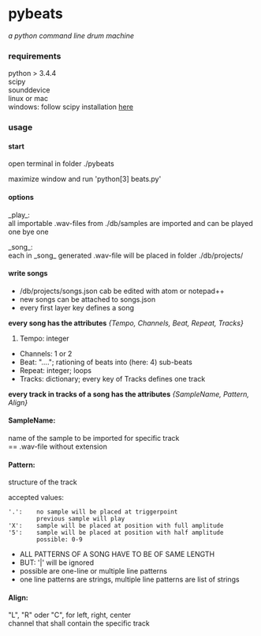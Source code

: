 # pybeats
_a python command line drum machine_

### requirements
python > 3.4.4  
scipy  
sounddevice  
linux or mac  
windows: follow scipy installation
[here](http://www.lfd.uci.edu/~gohlke/pythonlibs/)

### usage
#### start
open terminal in folder ./pybeats  
  
maximize window and run 'python[3] beats.py'

#### options
\_play\_:  
all importable .wav-files from ./db/samples
are imported and can be played one bye one

\_song\_:  
each in \_song\_ generated .wav-file will be
placed in folder ./db/projects/

#### write songs
- /db/projects/songs.json cab be edited with
atom or notepad++
- new songs can be attached to songs.json  
- every first layer key defines a song  
  
**every song has the attributes**
_{Tempo, Channels, Beat, Repeat, Tracks}_

1. Tempo:   integer
- Channels:	1 or 2
- Beat: "...."; rationing of beats into (here: 4) sub-beats
- Repeat:   integer;    loops
- Tracks:   dictionary; every key of Tracks defines one track

**every track in tracks of a song has the attributes**
_{SampleName, Pattern, Align}_
  
#### SampleName:  
name of the sample to be imported for specific track  
== .wav-file without extension  
  
  
#### Pattern:  
structure of the track  

accepted values:
              
	'.':    no sample will be placed at triggerpoint
			previous sample will play
	'X':    sample will be placed at position with full amplitude
	'5':    sample will be placed at position with half amplitude
			possible: 0-9  
  
- ALL PATTERNS OF A SONG HAVE TO BE OF SAME LENGTH  
- BUT: '|' will be ignored  
- possible are one-line or multiple line patterns  
- one line patterns are strings, multiple line patterns are list of strings  
  
  
#### Align:  
"L", "R" oder "C", for left, right, center  
channel that shall contain the specific track
